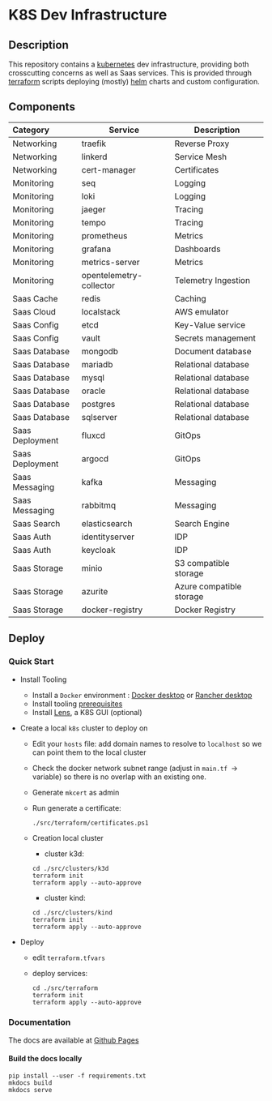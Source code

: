 # K8S Dev Infrastructure

## Description

This repository contains a [kubernetes](https://kubernetes.io/) dev infrastructure, providing both crosscutting concerns as well as Saas services. This is provided through [terraform](https://www.terraform.io/) scripts deploying (mostly) [helm](https://helm.sh/) charts and custom configuration.

## Components

| Category        | Service                 | Description              |
| :-------------- | ----------------------- | ------------------------ |
| Networking      | traefik                 | Reverse Proxy            |
| Networking      | linkerd                 | Service Mesh             |
| Networking      | cert-manager            | Certificates             |
| Monitoring      | seq                     | Logging                  |
| Monitoring      | loki                    | Logging                  |
| Monitoring      | jaeger                  | Tracing                  |
| Monitoring      | tempo                   | Tracing                  |
| Monitoring      | prometheus              | Metrics                  |
| Monitoring      | grafana                 | Dashboards               |
| Monitoring      | metrics-server          | Metrics                  |
| Monitoring      | opentelemetry-collector | Telemetry Ingestion      |
| Saas Cache      | redis                   | Caching                  |
| Saas Cloud      | localstack              | AWS emulator             |
| Saas Config     | etcd                    | Key-Value service        |
| Saas Config     | vault                   | Secrets management       |
| Saas Database   | mongodb                 | Document database        |
| Saas Database   | mariadb                 | Relational database      |
| Saas Database   | mysql                   | Relational database      |
| Saas Database   | oracle                  | Relational database      |
| Saas Database   | postgres                | Relational database      |
| Saas Database   | sqlserver               | Relational database      |
| Saas Deployment | fluxcd                  | GitOps                   |
| Saas Deployment | argocd                  | GitOps                   |
| Saas Messaging  | kafka                   | Messaging                |
| Saas Messaging  | rabbitmq                | Messaging                |
| Saas Search     | elasticsearch           | Search Engine            |
| Saas Auth       | identityserver          | IDP                      |
| Saas Auth       | keycloak                | IDP                      |
| Saas Storage    | minio                   | S3 compatible storage    |
| Saas Storage    | azurite                 | Azure compatible storage |
| Saas Storage    | docker-registry         | Docker Registry          |

## Deploy

### Quick Start

- Install Tooling
  - Install a `Docker` environment : [Docker desktop](https://www.docker.com/products/docker-desktop/) or [Rancher desktop](https://rancherdesktop.io/)
  - Install tooling [prerequisites](./docs/preparation.md)
  - Install [Lens](https://k8slens.dev/), a K8S GUI (optional)
- Create a local `k8s` cluster to deploy on
  - Edit your `hosts` file: add domain names to resolve to `localhost` so we can point them to the local cluster
  - Check the docker network subnet range (adjust in `main.tf `-> variable) so there is no overlap with an existing one.
  - Generate `mkcert` as admin
  - Run generate a certificate:

    ```shell
    ./src/terraform/certificates.ps1
    ```

  - Creation local cluster
    - cluster k3d:

    ```shell
    cd ./src/clusters/k3d
    terraform init
    terraform apply --auto-approve
    ```

    - cluster kind:

    ```shell
    cd ./src/clusters/kind
    terraform init
    terraform apply --auto-approve
    ```

- Deploy
  - edit `terraform.tfvars`
  - deploy services:

    ```shell
    cd ./src/terraform
    terraform init
    terraform apply --auto-approve
    ```

### Documentation

The docs are available at [Github Pages](https://bravecobra.github.io/k8s-dev-infrastructure/)

#### Build the docs locally

```shell
pip install --user -f requirements.txt
mkdocs build
mkdocs serve
```

